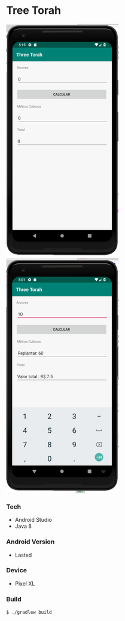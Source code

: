# Tree Torah

![](https://github.com/le-co/treetorah/blob/master/images/2.png)
![](https://github.com/le-co/treetorah/blob/master/images/1.png)

### Tech

- Android Studio
- Java 8

### Android Version

- Lasted

### Device

- Pixel XL

### Build

```bash
$ ./gradlew build
```

